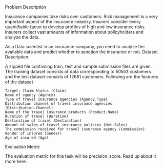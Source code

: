 Problem Description

Insurance companies take risks over customers. Risk management is a very important aspect of the insurance industry. Insurers consider every quantifiable factor to develop profiles of high and low insurance risks. Insurers collect vast amounts of information about policyholders and analyze the data.

As a Data scientist in an insurance company, you need to analyze the available data and predict whether to sanction the insurance or not.
Dataset Description

A zipped file containing train, test and sample submission files are given. The training dataset consists of data corresponding to 50553 customers and the test dataset consists of 12661 customers. Following are the features of the dataset

    Target: Claim Status (Claim)
    Name of agency (Agency)
    Type of travel insurance agencies (Agency.Type)
    Distribution channel of travel insurance agencies (Distribution.Channel)
    Name of the travel insurance products (Product.Name)
    Duration of travel (Duration)
    Destination of travel (Destination)
    Amount of sales of travel insurance policies (Net.Sales)
    The commission received for travel insurance agency (Commission)
    Gender of insured (Gender)
    Age of insured (Age)

Evaluation Metric

The evaluation metric for this task will be precision_score. Read up about it more here.